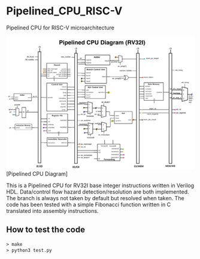 # Pipelined_CPU_RISC-V
 Pipelined CPU for RISC-V microarchitecture

![image](Pipelined_CPU_diagram.jpg)
[Pipelined CPU Diagram]

This is a Pipelined CPU for RV32I base integer instructions written in Verilog HDL. Data/control flow hazard detection/resolution are both implemented. The branch is always not taken by default but resolved when taken. The code has been tested with a simple Fibonacci function written in C translated into assembly instructions.


## How to test the code
```
> make
> python3 test.py
```